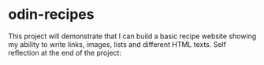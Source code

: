 # odin-recipes
This project will demonstrate that I can build a basic recipe website showing my ability to write links, images, lists and different HTML texts. 
Self reflection at the end of the project: